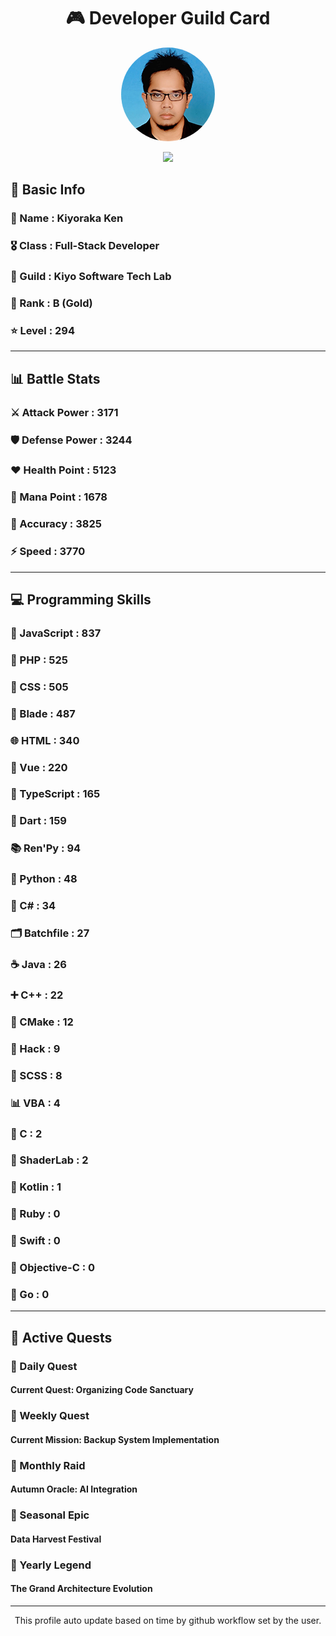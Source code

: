 <div align="center">

# 🎮 Developer Guild Card

<!-- Replace with your profile image -->
<img src="./assets/profile.png" width="150" height="150" style="border-radius: 50%"/>

![](https://komarev.com/ghpvc/?username=Kiyoraka&style=flat)
</div>

##  📌 Basic Info
### 👤 Name : Kiyoraka Ken
### 🎖️ Class : Full-Stack Developer
### 🎪 Guild : Kiyo Software Tech Lab 
### 🥇 Rank : B (Gold)
### ⭐ Level : 294

---
## 📊 Battle Stats

### ⚔️ Attack Power  : 3171 
### 🛡️ Defense Power : 3244 
### ❤️ Health Point  : 5123 
### 🔮 Mana Point    : 1678 
### 🎯 Accuracy      : 3825 
### ⚡ Speed         : 3770

---
## 💻 Programming Skills

### 📜 JavaScript : 837
### 🐘 PHP : 525
### 🎨 CSS : 505
### 🧷 Blade : 487
### 🌐 HTML : 340
### 💚 Vue : 220
### 🔷 TypeScript : 165
### 🎯 Dart : 159
### 📚 Ren'Py : 94
### 🐍 Python : 48
### 🎯 C# : 34
### 🗂️ Batchfile : 27
### ☕ Java : 26
### ➕ C++ : 22
### 🧱 CMake : 12
### 🧬 Hack : 9
### 🎨 SCSS : 8
### 📊 VBA : 4
### 🎯 C : 2
### 📄 ShaderLab : 2
### 🔰 Kotlin : 1
### 💎 Ruby : 0
### 📱 Swift : 0
### 🍎 Objective-C : 0
### 🐹 Go : 0

---
## 📜 Active Quests

### 🌅 Daily Quest

#### Current Quest: Organizing Code Sanctuary

### 📅 Weekly Quest
#### Current Mission: Backup System Implementation

### 🌙 Monthly Raid
#### Autumn Oracle: AI Integration

### 🌠 Seasonal Epic
#### Data Harvest Festival

### 👑 Yearly Legend
#### The Grand Architecture Evolution

---
<div align="center">
  This profile auto update based on time by github workflow set by the user.
</div>
